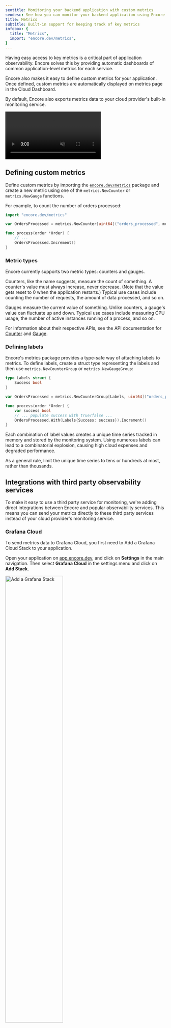 ```yaml
---
seotitle: Monitoring your backend application with custom metrics
seodesc: See how you can monitor your backend application using Encore.
title: Metrics
subtitle: Built-in support for keeping track of key metrics
infobox: {
  title: "Metrics",
  import: "encore.dev/metrics",
}
---
```


Having easy access to key metrics is a critical part of application observability.
Encore solves this by providing automatic dashboards of common application-level
metrics for each service.

Encore also makes it easy to define custom metrics for your application. Once defined, custom metrics are automatically displayed on metrics page in the Cloud Dashboard.

By default, Encore also exports metrics data to your cloud provider's built-in monitoring service.

<video autoPlay playsInline loop controls muted className="w-full h-full">
	<source src="/assets/docs/metricsvideo.mp4" className="w-full h-full" type="video/mp4" />
</video>

## Defining custom metrics

Define custom metrics by importing the [`encore.dev/metrics`](https://pkg.go.dev/encore.dev/metrics) package and
create a new metric using one of the `metrics.NewCounter` or `metrics.NewGauge` functions.

For example, to count the number of orders processed:

```go
import "encore.dev/metrics"

var OrdersProcessed = metrics.NewCounter[uint64]("orders_processed", metrics.CounterConfig{})

func process(order *Order) {
    // ...
    OrdersProcessed.Increment()
}
```

### Metric types

Encore currently supports two metric types: counters and gauges.

Counters, like the name suggests, measure the count of something. A counter's value must always
increase, never decrease. (Note that the value gets reset to 0 when the application restarts.)
Typical use cases include counting the number of requests, the amount of data processed, and so on.

Gauges measure the current value of something. Unlike counters, a gauge's value can fluctuate up and down. Typical use
cases include measuring CPU usage, the number of active instances running of a process, and so on.

For information about their respective APIs, see the API documentation
for [Counter](https://pkg.go.dev/encore.dev/metrics#Counter) and [Gauge](https://pkg.go.dev/encore.dev/metrics#Gauge).

### Defining labels

Encore's metrics package provides a type-safe way of attaching labels to metrics.
To define labels, create a struct type representing the labels and then use `metrics.NewCounterGroup`
or `metrics.NewGaugeGroup`:

```go
type Labels struct {
    Success bool
}

var OrdersProcessed = metrics.NewCounterGroup[Labels, uint64]("orders_processed", metrics.CounterConfig{})

func process(order *Order) {
    var success bool
    // ... populate success with true/false ...
    OrdersProcessed.With(Labels{Success: success}).Increment()
}
```

<Callout type="important">

Each combination of label values creates a unique time series tracked in memory and stored by the monitoring system.
Using numerous labels can lead to a combinatorial explosion, causing high cloud expenses and degraded performance.

As a general rule, limit the unique time series to tens or hundreds at most, rather than thousands.

</Callout>

## Integrations with third party observability services

To make it easy to use a third party service for monitoring, we're adding direct integrations between Encore and popular observability services. This means you can send your metrics directly to these third party services instead of your cloud provider's monitoring service.

### Grafana Cloud

To send metrics data to Grafana Cloud, you first need to Add a Grafana Cloud Stack to your application.

Open your application on [app.encore.dev](https://app.encore.dev), and click on **Settings** in the main navigation.
Then select **Grafana Cloud** in the settings menu and click on **Add Stack**.

<img width="60%" src="/assets/docs/grafanastack.png" title="Add a Grafana Stack"/>

Next, open the environment **Overview** for the environment you wish to sent metrics from and click on **Settings**.
Then in the **Sending metrics data** section, select your Grafana Cloud Stack from the drop-down and save.

<img width="60%" src="/assets/docs/configstack.png" title="Select Grafana Stack"/>

That's it! After your next deploy, Encore will start sending metrics data to your Grafana Cloud Stack.

### Datadog

To send metrics data to Datadog, you first need to add a Datadog Account to your application.

Open your application on [app.encore.dev](https://app.encore.dev), and click on **Settings** in the main navigation.
Then select **Datadog** in the settings menu and click on **Add Account**.

<img width="60%" src="/assets/docs/datadogaccount.png" title="Add a Datadog account"/>

Next, open the environment **Overview** for the environment you wish to sent metrics from and click on **Settings**.
Then in the **Sending metrics data** section, select your Datadog Account from the drop-down and save.

<img width="60%" src="/assets/docs/configstack.png" title="Select Datadog Account"/>

That's it! After your next deploy, Encore will start sending metrics data to your Datadog Account.
